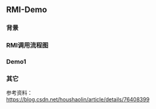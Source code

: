 ## RMI-Demo
### 背景

### RMI调用流程图

### Demo1



### 其它








参考资料：  
https://blog.csdn.net/houshaolin/article/details/76408399
````````````````
